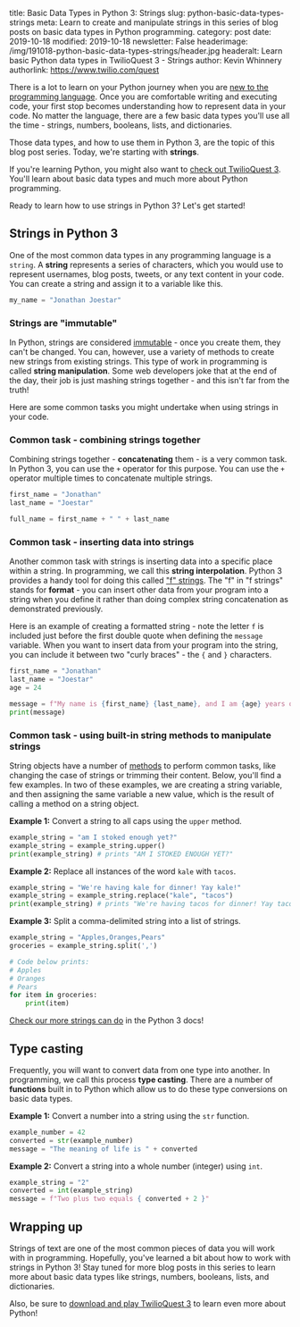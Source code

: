 title: Basic Data Types in Python 3: Strings
slug: python-basic-data-types-strings
meta: Learn to create and manipulate strings in this series of blog posts on basic data types in Python programming.
category: post
date: 2019-10-18
modified: 2019-10-18
newsletter: False
headerimage: /img/191018-python-basic-data-types-strings/header.jpg
headeralt: Learn basic Python data types in TwilioQuest 3 - Strings
author: Kevin Whinnery
authorlink: https://www.twilio.com/quest


There is a lot to learn on your Python journey when you are
[new to the programming language](/learning-programming.html). Once you are 
comfortable writing and executing code, your first stop becomes understanding 
how to represent data in
your code. No matter the language, there are a few basic data types you'll use
all the time - strings, numbers, booleans, lists, and dictionaries.

Those data types, and how to use them in Python 3, are the topic of this blog 
post series. Today, we're starting with __strings__.

If you're learning Python, you might also want to
[check out TwilioQuest 3](https://www.twilio.com/quest/download).
You'll learn about basic data types and much more about Python programming.

Ready to learn how to use strings in Python 3? Let's get started!


## Strings in Python 3
One of the most common data types in any programming language is a `string`. A
__string__ represents a series of characters, which you would use to represent
usernames, blog posts, tweets, or any text content in your code. You can create
a string and assign it to a variable like this.

```python
my_name = "Jonathan Joestar"
```


### Strings are "immutable"
In Python, strings are considered [immutable](https://www.merriam-webster.com/dictionary/immutable) - 
once you create them, they can't be changed. You can, however, use a variety of
methods to create new strings from existing strings. This type of work in
programming is called __string manipulation__. Some web developers joke that at
the end of the day, their job is just mashing strings together - and this isn't
far from the truth!

Here are some common tasks you might undertake when using strings in your code.


### Common task - combining strings together
Combining strings together - __concatenating__ them - is a very common task. In
Python 3, you can use the `+` operator for this purpose. You can use the `+`
operator multiple times to concatenate multiple strings.

```python
first_name = "Jonathan"
last_name = "Joestar"

full_name = first_name + " " + last_name
```


### Common task - inserting data into strings
Another common task with strings is inserting data into a specific place
within a string. In programming, we call this __string interpolation__. Python 3
provides a handy tool for doing this called ["f" strings](https://www.python.org/dev/peps/pep-0498/).
The "f" in "f strings" stands for __format__ - you can insert other data from
your program into a string when you define it rather than doing complex string
concatenation as demonstrated previously.

Here is an example of creating a formatted string - note the letter `f` is
included just before the first double quote when defining the `message` variable.
When you want to insert data from your program into the string, you can include 
it between two "curly braces" - the `{` and `}` characters.

```python
first_name = "Jonathan"
last_name = "Joestar"
age = 24

message = f"My name is {first_name} {last_name}, and I am {age} years old."
print(message)
```


### Common task - using built-in string methods to manipulate strings
String objects have a number of [methods](https://docs.python.org/3/library/stdtypes.html#string-methods)
to perform common tasks, like changing the case of strings or trimming their 
content. Below, you'll find a few examples. In two of these examples, we are
creating a string variable, and then assigning the same variable a new value,
which is the result of calling a method on a string object.

__Example 1:__ Convert a string to all caps using the `upper` method.

```python
example_string = "am I stoked enough yet?"
example_string = example_string.upper()
print(example_string) # prints "AM I STOKED ENOUGH YET?"
```

__Example 2:__ Replace all instances of the word `kale` with `tacos`.

```python
example_string = "We're having kale for dinner! Yay kale!"
example_string = example_string.replace("kale", "tacos")
print(example_string) # prints "We're having tacos for dinner! Yay tacos!"
```

__Example 3:__ Split a comma-delimited string into a list of strings.

```python
example_string = "Apples,Oranges,Pears"
groceries = example_string.split(',')

# Code below prints:
# Apples
# Oranges
# Pears
for item in groceries:
    print(item)
```

[Check our more strings can do](https://docs.python.org/3/library/stdtypes.html#string-methods)
in the Python 3 docs!


## Type casting
Frequently, you will want to convert data from one type into another. In 
programming, we call this process __type casting__. There are a number of 
__functions__ built in to Python which allow us to do these type conversions
on basic data types.

__Example 1:__ Convert a number into a string using the `str` function.

```python
example_number = 42
converted = str(example_number)
message = "The meaning of life is " + converted
```

__Example 2:__ Convert a string into a whole number (integer) using `int`.

```python
example_string = "2"
converted = int(example_string)
message = f"Two plus two equals { converted + 2 }"
```


## Wrapping up
Strings of text are one of the most common pieces of data you will work with
in programming. Hopefully, you've learned a bit about how to work with strings
in Python 3! Stay tuned for more blog posts in this series to learn more about
basic data types like strings, numbers, booleans, lists, and dictionaries.

Also, be sure to 
[download and play TwilioQuest 3](https://www.twilio.com/quest/download)
to learn even more about Python! 

